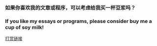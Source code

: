### 如果你喜欢我的文章或程序，可以考虑给我买一杯豆浆吗？

### If you like my essays or programs, please consider buy me a cup of soy milk!

[打赏链接](http://www.dashangcloud.com/sh/879e56)
